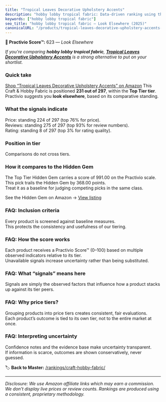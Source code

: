 ```yaml
---
title: "Tropical Leaves Decorative Upholstery Accents"
description: "hobby lobby tropical fabric: Data-driven ranking using the Practivio Score™. Positioned by quality, value, demand, findability, momentum."
keywords: ["hobby lobby tropical fabric"]
seo_title: "hobby lobby tropical fabric — Look Elsewhere (2025)"
canonicalURL: "/products/tropical-leaves-decorative-upholstery-accents-B0BVZ45M88/"
---
```


**🚫 Practivio Score™:** 623 — _Look Elsewhere_


*If you're comparing **hobby lobby tropical fabric**, **[Tropical Leaves Decorative Upholstery Accents](https://www.amazon.com/dp/B0BVZ45M88?tag=practivio-20)** is a strong alternative to put on your shortlist.*
### Quick take
[Shop “Tropical Leaves Decorative Upholstery Accents” on Amazon](https://www.amazon.com/dp/B0BVZ45M88?tag=practivio-20)
This Craft & Hobby Fabric is positioned **231 out of 297**, within the **Top Tier tier**.  
Practivio suggests you **look elsewhere**, based on its comparative standing.

### What the signals indicate
Price: standing 224 of 297 (top 76% for price).  
Reviews: standing 275 of 297 (top 93% for review numbers).  
Rating: standing 8 of 297 (top 3% for rating quality).  

### Position in tier
Comparisons do not cross tiers.

### How it compares to the Hidden Gem
The Top Tier Hidden Gem carries a score of 991.00 on the Practivio scale.  
This pick trails the Hidden Gem by 368.00 points.  
Treat it as a baseline for judging competing picks in the same class.  

See the Hidden Gem on Amazon → [View listing](https://www.amazon.com/dp/B01LBVYQ6U?tag=practivio-20)

### FAQ: Inclusion criteria
Every product is screened against baseline measures.  
This protects the consistency and usefulness of our tiering.

### FAQ: How the score works
Each product receives a Practivio Score™ (0–100) based on multiple observed indicators relative to its tier.  
Unavailable signals increase uncertainty rather than being substituted.

### FAQ: What “signals” means here
Signals are simply the observed factors that influence how a product stacks up against its tier peers.

### FAQ: Why price tiers?
Grouping products into price tiers creates consistent, fair evaluations.  
Each product’s outcome is tied to its own tier, not to the entire market at once.

### FAQ: Interpreting uncertainty
Confidence notes and the evidence base make uncertainty transparent.  
If information is scarce, outcomes are shown conservatively, never guessed.


🏷️ **Back to Master:** [/rankings/craft-hobby-fabric/](/rankings/craft-hobby-fabric/)

---
_Disclosure: We use Amazon affiliate links which may earn a commission. We don’t display live prices or review counts. Rankings are produced using a consistent, proprietary methodology._
